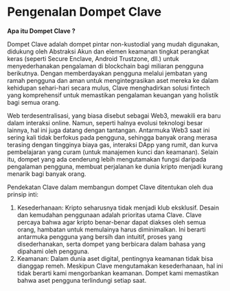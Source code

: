 # Pengenalan Dompet Clave

**Apa itu Dompet Clave ?**

Dompet Clave adalah dompet pintar non-kustodial yang mudah digunakan, didukung oleh Abstraksi Akun dan elemen keamanan tingkat perangkat keras (seperti Secure Enclave, Android Trustzone, dll.) untuk menyederhanakan pengalaman di blockchain bagi miliaran pengguna berikutnya. Dengan memberdayakan pengguna melalui jembatan yang ramah pengguna dan aman untuk mengintegrasikan aset mereka ke dalam kehidupan sehari-hari secara mulus, Clave menghadirkan solusi fintech yang komprehensif untuk memastikan pengalaman keuangan yang holistik bagi semua orang.

Web terdesentralisasi, yang biasa disebut sebagai Web3, mewakili era baru dalam interaksi online. Namun, seperti halnya evolusi teknologi besar lainnya, hal ini juga datang dengan tantangan. Antarmuka Web3 saat ini sering kali tidak berfokus pada pengguna, sehingga banyak orang merasa terasing dengan tingginya biaya gas, interaksi DApp yang rumit, dan kurva pembelajaran yang curam (untuk manajemen kunci dan keamanan). Selain itu, dompet yang ada cenderung lebih mengutamakan fungsi daripada pengalaman pengguna, membuat perjalanan ke dunia kripto menjadi kurang menarik bagi banyak orang.

Pendekatan Clave dalam membangun dompet Clave ditentukan oleh dua prinsip inti:

1. Kesederhanaan: Kripto seharusnya tidak menjadi klub eksklusif. Desain dan kemudahan penggunaan adalah prioritas utama Clave. Clave percaya bahwa agar kripto benar-benar dapat diakses oleh semua orang, hambatan untuk memulainya harus diminimalkan. Ini berarti antarmuka pengguna yang bersih dan intuitif, proses yang disederhanakan, serta dompet yang berbicara dalam bahasa yang dipahami oleh pengguna.
2. Keamanan: Dalam dunia aset digital, pentingnya keamanan tidak bisa dianggap remeh. Meskipun Clave mengutamakan kesederhanaan, hal ini tidak berarti kami mengorbankan keamanan. Dompet kami memastikan bahwa aset pengguna terlindungi setiap saat.
